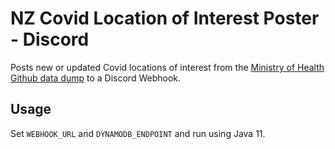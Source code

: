 # NZ Covid Location of Interest Poster - Discord

Posts new or updated Covid locations of interest from the [Ministry of Health Github data dump](https://github.com/minhealthnz/nz-covid-data/blob/main/locations-of-interest/august-2021/locations-of-interest.csv) to a Discord Webhook.

## Usage

Set `WEBHOOK_URL` and `DYNAMODB_ENDPOINT` and run using Java 11.
